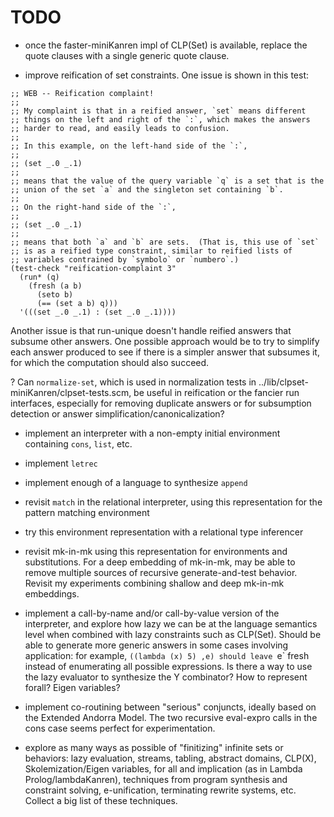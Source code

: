 # TODO

* once the faster-miniKanren impl of CLP(Set) is available, replace
  the quote clauses with a single generic quote clause.

* improve reification of set constraints.  One issue is shown in this test:

```
;; WEB -- Reification complaint!
;;
;; My complaint is that in a reified answer, `set` means different
;; things on the left and right of the `:`, which makes the answers
;; harder to read, and easily leads to confusion.
;;
;; In this example, on the left-hand side of the `:`,
;;
;; (set _.0 _.1)
;;
;; means that the value of the query variable `q` is a set that is the
;; union of the set `a` and the singleton set containing `b`.
;;
;; On the right-hand side of the `:`,
;;
;; (set _.0 _.1)
;;
;; means that both `a` and `b` are sets.  (That is, this use of `set`
;; is as a reified type constraint, similar to reified lists of
;; variables contrained by `symbolo` or `numbero`.)
(test-check "reification-complaint 3"
  (run* (q)
    (fresh (a b)
      (seto b)
      (== (set a b) q)))
  '(((set _.0 _.1) : (set _.0 _.1))))
```

Another issue is that run-unique doesn't handle reified answers that
subsume other answers.  One possible approach would be to try to
simplify each answer produced to see if there is a simpler answer that
subsumes it, for which the computation should also succeed.

? Can `normalize-set`, which is used in normalization tests in
../lib/clpset-miniKanren/clpset-tests.scm, be useful in reification or
the fancier run interfaces, especially for removing duplicate answers
or for subsumption detection or answer simplification/canonicalization?

* implement an interpreter with a non-empty initial environment
  containing `cons`, `list`, etc.

* implement `letrec`

* implement enough of a language to synthesize `append`

* revisit `match` in the relational interpreter, using this
  representation for the pattern matching environment

* try this environment representation with a relational type
  inferencer

* revisit mk-in-mk using this representation for environments and
  substitutions.  For a deep embedding of mk-in-mk, may be able to
  remove multiple sources of recursive generate-and-test behavior.
  Revisit my experiments combining shallow and deep mk-in-mk
  embeddings.

* implement a call-by-name and/or call-by-value version of the
  interpreter, and explore how lazy we can be at the language
  semantics level when combined with lazy constraints such as
  CLP(Set).  Should be able to generate more generic answers in some
  cases involving application: for example, `((lambda (x) 5) ,e)
  should leave `e` fresh instead of enumerating all possible
  expressions.  Is there a way to use the lazy evaluator to synthesize
  the Y combinator?  How to represent forall?  Eigen variables?

* implement co-routining between "serious" conjuncts, ideally based on
  the Extended Andorra Model.  The two recursive eval-expro calls in
  the cons case seems perfect for experimentation.

* explore as many ways as possible of "finitizing" infinite sets or
  behaviors: lazy evaluation, streams, tabling, abstract domains,
  CLP(X), Skolemization/Eigen variables, for all and implication (as
  in Lambda Prolog/lambdaKanren), techniques from program synthesis
  and constraint solving, e-unification, terminating rewrite systems,
  etc.  Collect a big list of these techniques.
 
